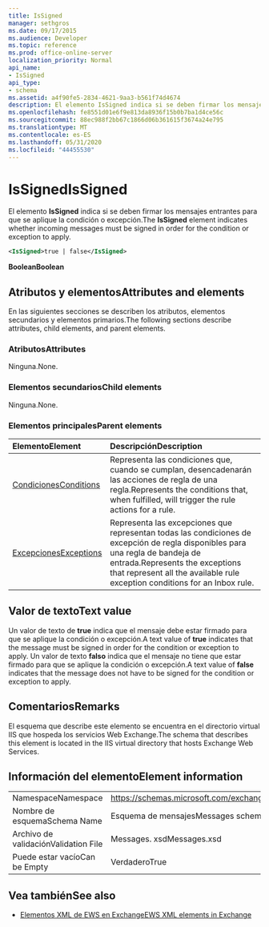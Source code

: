 ```yaml
---
title: IsSigned
manager: sethgros
ms.date: 09/17/2015
ms.audience: Developer
ms.topic: reference
ms.prod: office-online-server
localization_priority: Normal
api_name:
- IsSigned
api_type:
- schema
ms.assetid: a4f90fe5-2834-4621-9aa3-b561f74d4674
description: El elemento IsSigned indica si se deben firmar los mensajes entrantes para que se aplique la condición o excepción.
ms.openlocfilehash: fe8551d01e6f9e813da8936f15b0b7ba1d4ce56c
ms.sourcegitcommit: 88ec988f2bb67c1866d06b361615f3674a24e795
ms.translationtype: MT
ms.contentlocale: es-ES
ms.lasthandoff: 05/31/2020
ms.locfileid: "44455530"
---
```

# <a name="issigned"></a><span data-ttu-id="18938-103">IsSigned</span><span class="sxs-lookup"><span data-stu-id="18938-103">IsSigned</span></span>

<span data-ttu-id="18938-104">El elemento **IsSigned** indica si se deben firmar los mensajes entrantes para que se aplique la condición o excepción.</span><span class="sxs-lookup"><span data-stu-id="18938-104">The **IsSigned** element indicates whether incoming messages must be signed in order for the condition or exception to apply.</span></span> 
  
```XML
<IsSigned>true | false</IsSigned>
```

 <span data-ttu-id="18938-105">**Boolean**</span><span class="sxs-lookup"><span data-stu-id="18938-105">**Boolean**</span></span>
## <a name="attributes-and-elements"></a><span data-ttu-id="18938-106">Atributos y elementos</span><span class="sxs-lookup"><span data-stu-id="18938-106">Attributes and elements</span></span>

<span data-ttu-id="18938-107">En las siguientes secciones se describen los atributos, elementos secundarios y elementos primarios.</span><span class="sxs-lookup"><span data-stu-id="18938-107">The following sections describe attributes, child elements, and parent elements.</span></span>
  
### <a name="attributes"></a><span data-ttu-id="18938-108">Atributos</span><span class="sxs-lookup"><span data-stu-id="18938-108">Attributes</span></span>

<span data-ttu-id="18938-109">Ninguna.</span><span class="sxs-lookup"><span data-stu-id="18938-109">None.</span></span>
  
### <a name="child-elements"></a><span data-ttu-id="18938-110">Elementos secundarios</span><span class="sxs-lookup"><span data-stu-id="18938-110">Child elements</span></span>

<span data-ttu-id="18938-111">Ninguna.</span><span class="sxs-lookup"><span data-stu-id="18938-111">None.</span></span>
  
### <a name="parent-elements"></a><span data-ttu-id="18938-112">Elementos principales</span><span class="sxs-lookup"><span data-stu-id="18938-112">Parent elements</span></span>

|<span data-ttu-id="18938-113">**Elemento**</span><span class="sxs-lookup"><span data-stu-id="18938-113">**Element**</span></span>|<span data-ttu-id="18938-114">**Descripción**</span><span class="sxs-lookup"><span data-stu-id="18938-114">**Description**</span></span>|
|:-----|:-----|
|[<span data-ttu-id="18938-115">Condiciones</span><span class="sxs-lookup"><span data-stu-id="18938-115">Conditions</span></span>](conditions.md) <br/> |<span data-ttu-id="18938-116">Representa las condiciones que, cuando se cumplan, desencadenarán las acciones de regla de una regla.</span><span class="sxs-lookup"><span data-stu-id="18938-116">Represents the conditions that, when fulfilled, will trigger the rule actions for a rule.</span></span>  <br/> |
|[<span data-ttu-id="18938-117">Excepciones</span><span class="sxs-lookup"><span data-stu-id="18938-117">Exceptions</span></span>](exceptions.md) <br/> |<span data-ttu-id="18938-118">Representa las excepciones que representan todas las condiciones de excepción de regla disponibles para una regla de bandeja de entrada.</span><span class="sxs-lookup"><span data-stu-id="18938-118">Represents the exceptions that represent all the available rule exception conditions for an Inbox rule.</span></span>  <br/> |
   
## <a name="text-value"></a><span data-ttu-id="18938-119">Valor de texto</span><span class="sxs-lookup"><span data-stu-id="18938-119">Text value</span></span>

<span data-ttu-id="18938-120">Un valor de texto de **true** indica que el mensaje debe estar firmado para que se aplique la condición o excepción.</span><span class="sxs-lookup"><span data-stu-id="18938-120">A text value of **true** indicates that the message must be signed in order for the condition or exception to apply.</span></span> <span data-ttu-id="18938-121">Un valor de texto **falso** indica que el mensaje no tiene que estar firmado para que se aplique la condición o excepción.</span><span class="sxs-lookup"><span data-stu-id="18938-121">A text value of **false** indicates that the message does not have to be signed for the condition or exception to apply.</span></span> 
  
## <a name="remarks"></a><span data-ttu-id="18938-122">Comentarios</span><span class="sxs-lookup"><span data-stu-id="18938-122">Remarks</span></span>

<span data-ttu-id="18938-123">El esquema que describe este elemento se encuentra en el directorio virtual IIS que hospeda los servicios Web Exchange.</span><span class="sxs-lookup"><span data-stu-id="18938-123">The schema that describes this element is located in the IIS virtual directory that hosts Exchange Web Services.</span></span>
  
## <a name="element-information"></a><span data-ttu-id="18938-124">Información del elemento</span><span class="sxs-lookup"><span data-stu-id="18938-124">Element information</span></span>

|||
|:-----|:-----|
|<span data-ttu-id="18938-125">Namespace</span><span class="sxs-lookup"><span data-stu-id="18938-125">Namespace</span></span>  <br/> |https://schemas.microsoft.com/exchange/services/2006/messages  <br/> |
|<span data-ttu-id="18938-126">Nombre de esquema</span><span class="sxs-lookup"><span data-stu-id="18938-126">Schema Name</span></span>  <br/> |<span data-ttu-id="18938-127">Esquema de mensajes</span><span class="sxs-lookup"><span data-stu-id="18938-127">Messages schema</span></span>  <br/> |
|<span data-ttu-id="18938-128">Archivo de validación</span><span class="sxs-lookup"><span data-stu-id="18938-128">Validation File</span></span>  <br/> |<span data-ttu-id="18938-129">Messages. xsd</span><span class="sxs-lookup"><span data-stu-id="18938-129">Messages.xsd</span></span>  <br/> |
|<span data-ttu-id="18938-130">Puede estar vacío</span><span class="sxs-lookup"><span data-stu-id="18938-130">Can be Empty</span></span>  <br/> |<span data-ttu-id="18938-131">Verdadero</span><span class="sxs-lookup"><span data-stu-id="18938-131">True</span></span>  <br/> |
   
## <a name="see-also"></a><span data-ttu-id="18938-132">Vea también</span><span class="sxs-lookup"><span data-stu-id="18938-132">See also</span></span>



- [<span data-ttu-id="18938-133">Elementos XML de EWS en Exchange</span><span class="sxs-lookup"><span data-stu-id="18938-133">EWS XML elements in Exchange</span></span>](ews-xml-elements-in-exchange.md)

